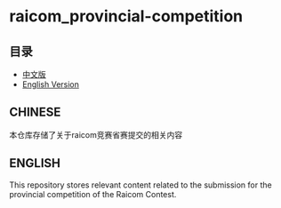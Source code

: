 # raicom_provincial-competition
## 目录
- [中文版](#chinese)
- [English Version](#english)
## CHINESE
本仓库存储了关于raicom竞赛省赛提交的相关内容
## ENGLISH
This repository stores relevant content related to the submission for the provincial competition of the Raicom Contest.